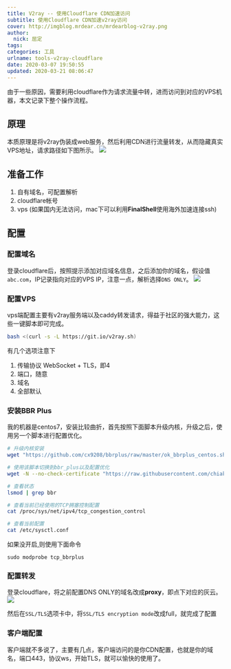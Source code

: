 ```yaml
---
title: V2ray -- 使用Cloudflare CDN加速访问
subtitle: 使用Cloudflare CDN加速v2ray访问
cover: http://imgblog.mrdear.cn/mrdearblog-v2ray.png
author: 
  nick: 屈定
tags:
categories: 工具
urlname: tools-v2ray-cloudflare
date: 2020-03-07 19:50:55
updated: 2020-03-21 08:06:47
---
```


由于一些原因，需要利用cloudflare作为请求流量中转，进而访问到对应的VPS机器，本文记录下整个操作流程。

## 原理
本质原理是将v2ray伪装成web服务，然后利用CDN进行流量转发，从而隐藏真实VPS地址，请求路径如下图所示。
![](http://imgblog.mrdear.cn/1583580459.png?imageMogr2/thumbnail/!60p)

## 准备工作
1. 自有域名，可配置解析
2. cloudflare帐号
3. vps (如果国内无法访问，mac下可以利用**FinalShell**使用海外加速连接ssh)

## 配置

### 配置域名
登录cloudflare后，按照提示添加对应域名信息，之后添加你的域名，假设值`abc.com`，IP记录指向对应的VPS IP，注意一点，解析选择`DNS ONLY`。
![](http://imgblog.mrdear.cn/1583581398.png?imageMogr2/thumbnail/!100p)

### 配置VPS
vps端配置主要有v2ray服务端以及caddy转发请求，得益于社区的强大能力，这些一键脚本即可完成。
```sh
bash <(curl -s -L https://git.io/v2ray.sh)
```
有几个选项注意下
1. 传输协议 WebSocket + TLS，即4
2. 端口，随意
3. 域名
4. 全部默认

### 安装BBR Plus
我的机器是centos7，安装比较曲折，首先按照下面脚本升级内核，升级之后，使用另一个脚本进行配置优化。
```sh
# 升级内核安装
wget "https://github.com/cx9208/bbrplus/raw/master/ok_bbrplus_centos.sh" && chmod +x ok_bbrplus_centos.sh && ./ok_bbrplus_centos.sh

# 使用该脚本切换到bbr_plus以及配置优化
wget -N --no-check-certificate "https://raw.githubusercontent.com/chiakge/Linux-NetSpeed/master/tcp.sh" && ./tcp.sh

# 查看状态
lsmod | grep bbr

# 查看当前已经使用的TCP拥塞控制配置
cat /proc/sys/net/ipv4/tcp_congestion_control

# 查看当前配置
cat /etc/sysctl.conf

```

如果没开启,则使用下面命令
```
sudo modprobe tcp_bbrplus
```

### 配置转发
登录cloudflare，将之前配置DNS ONLY的域名改成**proxy**，即点下对应的灰云。
![](http://imgblog.mrdear.cn/1583581531.png?imageMogr2/thumbnail/!100p)

然后在`SSL/TLS`选项卡中，将`SSL/TLS encryption mode`改成full，就完成了配置

### 客户端配置
客户端就不多说了，主要有几点，客户端访问的是你CDN配置，也就是你的域名，端口443，协议ws，开始TLS，就可以愉快的使用了。